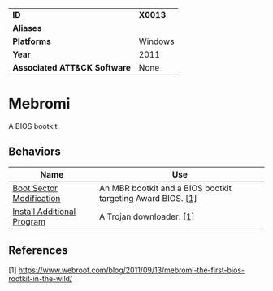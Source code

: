 |||
|---------|------------------------|
|**ID**|**X0013**|
|**Aliases**||
|**Platforms**|Windows|
|**Year**| 2011 |
|**Associated ATT&CK Software**|None|

Mebromi
=======
A BIOS bootkit.

Behaviors
---------
|Name|Use|
|---------------------|-------------------------------------------------------|
|[Boot Sector Modification](../defense-evasion/boot-sector-mod.md)| An MBR bootkit and a BIOS bootkit targeting Award BIOS. [[1]](#1)|
|[Install Additional Program](../execution/install-prog.md) | A Trojan downloader. [[1]](#1)|

References
----------
<a name="1">[1]</a> https://www.webroot.com/blog/2011/09/13/mebromi-the-first-bios-rootkit-in-the-wild/